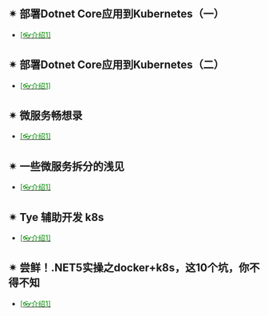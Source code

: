 <br/>



## ✴ 部署Dotnet Core应用到Kubernetes（一）

- [<span style='color:#008B00'>[👓介绍1]</span>](https://mp.weixin.qq.com/s?__biz=MjM5MzI5Mzg1OA==&mid=2247487678&idx=1&sn=6a0e033c1fc3016f15b445776be00900&chksm=a69863f391efeae5ae7865be82c65b31f951ad5d451e08b90a033cdfe01a863e865e4099bfdb&mpshare=1&scene=23&srcid=02038Lrlgl1HbzxL26zbJJ4O&sharer_sharetime=1612350732651&sharer_shareid=59de2f213c6a6639f6a4600116f6fabf#rd ':target=_blank') 

  

## ✴ 部署Dotnet Core应用到Kubernetes（二）

- [<span style='color:#008B00'>[👓介绍1]</span>](https://mp.weixin.qq.com/s?__biz=MjM5MzI5Mzg1OA==&mid=2247487678&idx=2&sn=ad61a2fbb6dfd74548717b004f7a1c4e&chksm=a69863f391efeae5f83759f7b529d25cb7aa047dc07f23f2f695e034d34840f79da949efb084&mpshare=1&scene=23&srcid=0208lat2YVOTtumvNKnmkkyX&sharer_sharetime=1612767684147&sharer_shareid=59de2f213c6a6639f6a4600116f6fabf#rd ':target=_blank') 

  

## ✴ 微服务畅想录

- [<span style='color:#008B00'>[👓介绍1]</span>](https://mp.weixin.qq.com/s?__biz=MjM5MzI5Mzg1OA==&mid=2247488405&idx=2&sn=8e82330c46a0a192ec539b46d289b223&chksm=a69860d891efe9cedc1b12179e707f371b10a6f49a4a8ed2b0260957b3af9fd7380cb1f84e2f&mpshare=1&scene=23&srcid=0208GTOqDnpothTFtqRypFr4&sharer_sharetime=1612769207474&sharer_shareid=59de2f213c6a6639f6a4600116f6fabf#rd ':target=_blank') 

## ✴ 一些微服务拆分的浅见

- [<span style='color:#008B00'>[👓介绍1]</span>](https://mp.weixin.qq.com/s?__biz=MzAwNTMxMzg1MA==&mid=2654085204&idx=6&sn=177a6daa5ca786d5936138abb26362c7&chksm=80d80401b7af8d17cb415a243e71e1900ed1c51f22ca77747e29edf2ecdb3458400b6073fe69&mpshare=1&scene=23&srcid=0726zbAG1PpLCHJonl2MokFW&sharer_sharetime=1627257210191&sharer_shareid=59de2f213c6a6639f6a4600116f6fabf#rd ':target=_blank') 

## ✴ Tye 辅助开发 k8s

- [<span style='color:#008B00'>[👓介绍1]</span>](https://mp.weixin.qq.com/s?__biz=MzAwNTMxMzg1MA==&mid=2654082700&idx=3&sn=802ca45ae173fb741ff7e1d27ccb2581&chksm=80d832d9b7afbbcfb6435c1f69b056c04bef2fefad0c22cb66d338a074a3373c8d83b9fd56f6&mpshare=1&scene=23&srcid=0225fVsfZ7xuS2wz8gMcsB5N&sharer_sharetime=1614253186113&sharer_shareid=59de2f213c6a6639f6a4600116f6fabf#rd ':target=_blank') 

## ✴ 尝鲜！.NET5实操之docker+k8s，这10个坑，你不得不知

- [<span style='color:#008B00'>[👓介绍1]</span>](https://mp.weixin.qq.com/s?__biz=MzAwNTMxMzg1MA==&mid=2654081464&idx=1&sn=466755fa6adeeda0a7dc000ace889cea&chksm=80d835edb7afbcfb79a9df3cd155b7a1e8c66e8b8be566c6ec4dcaaa46f095847eebb7e355f3&mpshare=1&scene=23&srcid=0213gahswR4UHHOEvwLx7kM2&sharer_sharetime=1613184924788&sharer_shareid=59de2f213c6a6639f6a4600116f6fabf#rd ':target=_blank') 

  

